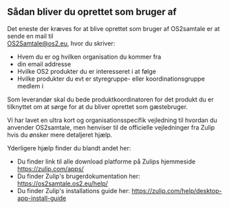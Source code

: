 ## Sådan bliver du oprettet som bruger af 

Det eneste der kræves for at blive oprettet som bruger af OS2samtale er at sende en mail til   
OS2Samtale@os2.eu, hvor du skriver:

- Hvem du er og hvilken organisation du kommer fra
- din email addresse
- Hvilke OS2 produkter du er interesseret i at følge
- Hvilke produkter du evt er styregruppe- eller koordinationsgruppe medlem i 

Som leverandør skal du bede produktkoordinatoren for det produkt du er tilknyttet om at sørge for at du bliver oprettet som gæstebruger.   
  
Vi  har lavet en ultra kort og organisationsspecifik vejledning til hvordan du anvender OS2samtale, men henviser til de officielle vejledninger fra Zulip hvis du ønsker mere detaljeret hjælp. 

Yderligere hjælp finder du blandt andet her:

- Du finder link til alle download platforme på Zulips hjemmeside https://zulip.com/apps/ 
- Du finder Zulip's brugerdokumentation her: https://os2samtale.os2.eu/help/
- Du finder Zulip's installations guide her: https://zulip.com/help/desktop-app-install-guide
